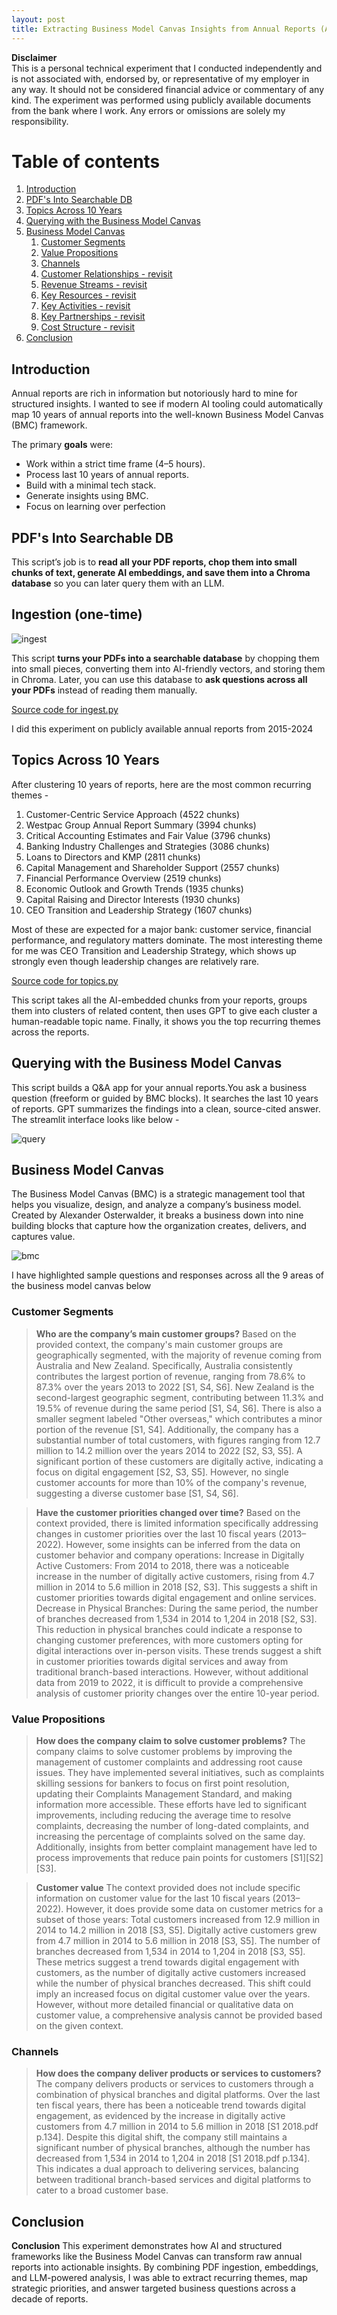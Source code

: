 ```yaml
---
layout: post
title: Extracting Business Model Canvas Insights from Annual Reports (A Weekend Experiment)
---
```


**Disclaimer**  
This is a personal technical experiment that I conducted independently and is not associated with, endorsed by, or representative of my employer in any way. It should not be considered financial advice or commentary of any kind. The experiment was performed using publicly available documents from the bank where I work. Any errors or omissions are solely my responsibility.

# Table of contents
1. [Introduction](#introduction)
2. [PDF's Into Searchable DB](#tech1)
3. [Topics Across 10 Years](#tech2)
4. [Querying with the Business Model Canvas](#tech3)
5. [Business Model Canvas](#business)
   1. [Customer Segments](#customer)
   2. [Value Propositions](#valprops)
   3. [Channels](#Channels)
   4. [Customer Relationships - revisit](#custrel)
   5. [Revenue Streams - revisit](#rev)
   6. [Key Resources - revisit](#res)
   7. [Key Activities - revisit](#activities)
   8. [Key Partnerships - revisit](#part)
   9. [Cost Structure - revisit](#cost)
6. [Conclusion](#conclusion)

## Introduction <a name="introduction"></a>
Annual reports are rich in information but notoriously hard to mine for structured insights. I wanted to see if modern AI tooling could automatically map 10 years of annual reports into the well-known Business Model Canvas (BMC) framework.

The primary **goals** were:
- Work within a strict time frame (4–5 hours).
- Process last 10 years of annual reports.
- Build with a minimal tech stack.
- Generate insights using BMC.
- Focus on learning over perfection

## PDF's Into Searchable DB<a name="tech1"></a>

This script’s job is to **read all your PDF reports, chop them into small chunks of text, generate AI embeddings, and save them into a Chroma database** so you can later query them with an LLM.

Ingestion (one-time)
--------------------
![ingest](https://raw.githubusercontent.com/sponug/sponug.github.io/master/images/ingestion.png)
   
This script **turns your PDFs into a searchable database** by chopping them into small pieces, converting them into AI-friendly vectors, and storing them in Chroma. Later, you can use this database to **ask questions across all your PDFs** instead of reading them manually.

[Source code for ingest.py](https://raw.githubusercontent.com/sponug/sponug.github.io/master/images/ingest.py) 

I did this experiment on publicly available annual reports from 2015-2024

## Topics Across 10 Years <a name="tech2"></a>
After clustering 10 years of reports, here are the most common recurring themes -

1. Customer-Centric Service Approach (4522 chunks)
2. Westpac Group Annual Report Summary (3994 chunks)
3. Critical Accounting Estimates and Fair Value (3796 chunks)
4. Banking Industry Challenges and Strategies (3086 chunks)  
5. Loans to Directors and KMP (2811 chunks)
6. Capital Management and Shareholder Support (2557 chunks)  
7. Financial Performance Overview (2519 chunks)
8. Economic Outlook and Growth Trends (1935 chunks)
9. Capital Raising and Director Interests (1930 chunks)      
10. CEO Transition and Leadership Strategy (1607 chunks)
    
Most of these are expected for a major bank: customer service, financial performance, and regulatory matters dominate. The most interesting theme for me was CEO Transition and Leadership Strategy, which shows up strongly even though leadership changes are relatively rare.

[Source code for topics.py](https://raw.githubusercontent.com/sponug/sponug.github.io/master/images/topics.py)

This script takes all the AI-embedded chunks from your reports, groups them into clusters of related content, then uses GPT to give each cluster a human-readable topic name. Finally, it shows you the top recurring themes across the reports.

## Querying with the Business Model Canvas<a name="tech3"></a>
This script builds a Q&A app for your annual reports.You ask a business question (freeform or guided by BMC blocks).
It searches the last 10 years of reports. GPT summarizes the findings into a clean, source-cited answer. The streamlit interface looks like below -

![query](https://raw.githubusercontent.com/sponug/sponug.github.io/master/images/query.png)



## Business Model Canvas<a name="business"></a>
The Business Model Canvas (BMC) is a strategic management tool that helps you visualize, design, and analyze a company’s business model. Created by Alexander Osterwalder, it breaks a business down into nine building blocks that capture how the organization creates, delivers, and captures value.

![bmc](https://raw.githubusercontent.com/sponug/sponug.github.io/master/images/bmc.PNG)

I have highlighted sample questions and responses across all the 9 areas of the business model canvas below

### Customer Segments <a name="customer"></a>
> **Who are the company’s main customer groups?**
> Based on the provided context, the company's main customer groups are geographically segmented, with the majority of revenue coming from Australia and New  Zealand. Specifically, Australia consistently contributes the largest portion of revenue, ranging from 78.6% to 87.3% over the years 2013 to 2022 [S1, S4, S6]. New Zealand is the second-largest geographic segment, contributing between 11.3% and 19.5% of revenue during the same period [S1, S4, S6]. There is also a smaller segment labeled "Other overseas," which contributes a minor portion of the revenue [S1, S4]. Additionally, the company has a substantial number of total customers, with figures ranging from 12.7 million to 14.2 million over the years 2014 to 2022 [S2, S3, S5]. A significant portion of these customers are digitally active, indicating a focus on digital engagement [S2, S3, S5]. However, no single customer accounts for more than 10% of the company's revenue, suggesting a diverse customer base [S1, S4, S6].

> **Have the customer priorities changed over time?**
> Based on the context provided, there is limited information specifically addressing changes in customer priorities over the last 10 fiscal years (2013–2022). However, some insights can be inferred from the data on customer behavior and company operations:
Increase in Digitally Active Customers: From 2014 to 2018, there was a noticeable increase in the number of digitally active customers, rising from 4.7 million in 2014 to 5.6 million in 2018 [S2, S3]. This suggests a shift in customer priorities towards digital engagement and online services.
Decrease in Physical Branches: During the same period, the number of branches decreased from 1,534 in 2014 to 1,204 in 2018 [S2, S3]. This reduction in physical branches could indicate a response to changing customer preferences, with more customers opting for digital interactions over in-person visits.
These trends suggest a shift in customer priorities towards digital services and away from traditional branch-based interactions. However, without additional data from 2019 to 2022, it is difficult to provide a comprehensive analysis of customer priority changes over the entire 10-year period.

### Value Propositions <a name="valprops"></a>
> **How does the company claim to solve customer problems?**
> The company claims to solve customer problems by improving the management of customer complaints and addressing root cause issues. They have implemented several initiatives, such as complaints skilling sessions for bankers to focus on first point resolution, updating their Complaints Management Standard, and making information more accessible. These efforts have led to significant improvements, including reducing the average time to resolve complaints, decreasing the number of long-dated complaints, and increasing the percentage of complaints solved on the same day. Additionally, insights from better complaint management have led to process improvements that reduce pain points for customers [S1][S2][S3].

>**Customer value**
>The context provided does not include specific information on customer value for the last 10 fiscal years (2013–2022). However, it does provide some data on customer metrics for a subset of those years:
Total customers increased from 12.9 million in 2014 to 14.2 million in 2018 [S3, S5].
Digitally active customers grew from 4.7 million in 2014 to 5.6 million in 2018 [S3, S5].
The number of branches decreased from 1,534 in 2014 to 1,204 in 2018 [S3, S5].
These metrics suggest a trend towards digital engagement with customers, as the number of digitally active customers increased while the number of physical branches decreased. This shift could imply an increased focus on digital customer value over the years. However, without more detailed financial or qualitative data on customer value, a comprehensive analysis cannot be provided based on the given context.

### Channels <a name="Channels"></a>
>**How does the company deliver products or services to customers?**
> The company delivers products or services to customers through a combination of physical branches and digital platforms. Over the last ten fiscal years, there has been a noticeable trend towards digital engagement, as evidenced by the increase in digitally active customers from 4.7 million in 2014 to 5.6 million in 2018 [S1 2018.pdf p.134]. Despite this digital shift, the company still maintains a significant number of physical branches, although the number has decreased from 1,534 in 2014 to 1,204 in 2018 [S1 2018.pdf p.134]. This indicates a dual approach to delivering services, balancing between traditional branch-based services and digital platforms to cater to a broad customer base.

## Conclusion <a name="conclusion"></a>
**Conclusion**
This experiment demonstrates how AI and structured frameworks like the Business Model Canvas can transform raw annual reports into actionable insights. By combining PDF ingestion, embeddings, and LLM-powered analysis, I was able to extract recurring themes, map strategic priorities, and answer targeted business questions across a decade of reports.

